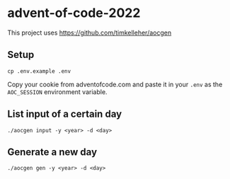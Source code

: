 # advent-of-code-2022

This project uses https://github.com/timkelleher/aocgen

## Setup

```shell
cp .env.example .env
```

Copy your cookie from adventofcode.com and paste it in your `.env` as the `AOC_SESSION` environment variable.

## List input of a certain day

```shell
./aocgen input -y <year> -d <day>
```

## Generate a new day

```shell
./aocgen gen -y <year> -d <day>
```